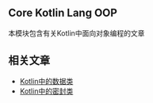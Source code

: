 ## Core Kotlin Lang OOP

本模块包含有关Kotlin中面向对象编程的文章

## 相关文章

+ [Kotlin中的数据类](docs/Kotlin中的数据类.md)
+ [Kotlin中的密封类](docs/Kotlin中的密封类.md)